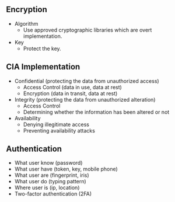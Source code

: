 ## Encryption
- Algorithm
  - Use approved cryptographic libraries which are overt implementation.
- Key
  - Protect the key.

## CIA Implementation
- Confidential (protecting the data from unauthorized access)
  - Access Control (data in use, data at rest)
  - Encryption (data in transit, data at rest)
- Integrity (protecting the data from unauthorized alteration)
  - Access Control
  - Determining whether the information has been altered or not
- Availability
  - Denying illegitimate access
  - Preventing availability attacks

## Authentication
- What user know (password)
- What user have (token, key, mobile phone)
- What user are (fingerprint, iris)
- What user do (typing pattern)
- Where user is (ip, location)
- Two-factor authentication (2FA)
